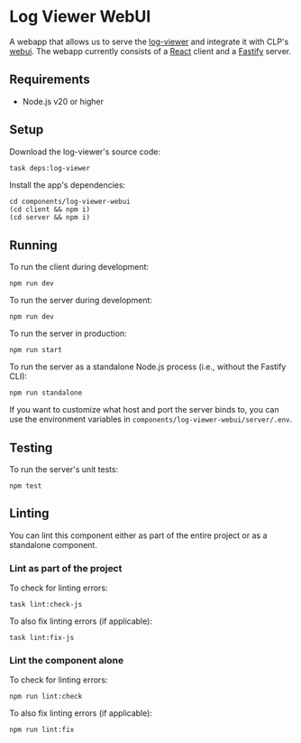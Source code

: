 # Log Viewer WebUI

A webapp that allows us to serve the [log-viewer] and integrate it with CLP's [webui]. The webapp
currently consists of a [React] client and a [Fastify] server.

## Requirements

* Node.js v20 or higher

## Setup

Download the log-viewer's source code:

```bash
task deps:log-viewer
```

Install the app's dependencies:

```shell
cd components/log-viewer-webui
(cd client && npm i)
(cd server && npm i)
```

## Running

To run the client during development:

```shell
npm run dev
```

To run the server during development:

```shell
npm run dev
```

To run the server in production:

```shell
npm run start
```

To run the server as a standalone Node.js process (i.e., without the Fastify CLI):

```shell
npm run standalone
```

If you want to customize what host and port the server binds to, you can use the
environment variables in `components/log-viewer-webui/server/.env`.

## Testing

To run the server's unit tests:

```shell
npm test
```

## Linting

You can lint this component either as part of the entire project or as a standalone component.

### Lint as part of the project

To check for linting errors:

```shell
task lint:check-js
```

To also fix linting errors (if applicable):

```shell
task lint:fix-js
```

### Lint the component alone

To check for linting errors:

```shell
npm run lint:check
```

To also fix linting errors (if applicable):

```shell
npm run lint:fix
```

[Fastify]: https://www.fastify.io/
[log-viewer]: https://github.com/y-scope/yscope-log-viewer
[React]: https://reactjs.org/
[webui]: components-webui.md
